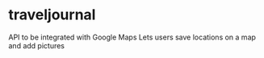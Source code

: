 # traveljournal
API to be integrated with Google Maps
Lets users save locations on a map and add pictures
